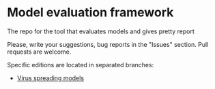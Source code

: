 # Model evaluation framework

The repo for the tool that evaluates models and gives pretty report

Please, write your suggestions, bug reports in the "Issues" section.
Pull requests are welcome.


Specific editions are located in separated branches:
* [Virus spreading models](https://github.com/NickVeld/model_evaluation/tree/for_virus_models)

